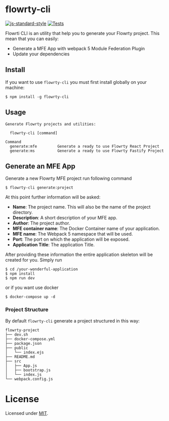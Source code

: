 # flowrty-cli

[![js-standard-style](https://img.shields.io/badge/code%20style-standard-brightgreen.svg?style=flat)](http://standardjs.com/)
[![Tests](https://github.com/davidedantonio/flowrty-cli/actions/workflows/node.js.yml/badge.svg)](https://github.com/davidedantonio/flowrty-cli/actions/workflows/node.js.yml)

Flowrti CLI is an utility that help you to generate your Flowrty project. This mean that you can easily:

- Generate a MFE App with webpack 5 Module Federation Plugin
- Update your dependencies

## Install

If you want to use `flowrty-cli` you must first install globally on your machine:

```
$ npm install -g flowrty-cli
```

## Usage

```
Generate Flowrty projects and utilities:

  flowrty-cli [command]

Command
  generate:mfe         Generate a ready to use Flowrty React Project
  generate:ms          Generate a ready to use Flowrty Fastify Project
```

## Generate an MFE App

Generate a new Flowrty MFE project run following command

```
$ flowrty-cli generate:project
```

At this point further information will be asked:

- **Name**: The project name. This will also be the name of the project directory.
- **Description**: A short description of your MFE app.
- **Author**: The project author.
- **MFE container name**: The Docker Container name of your application.
- **MFE name**: The Webpack 5 namespace that will be used.
- **Port**: The port on which the application will be exposed.
- **Application Title**: The application Title.

After providing these information the entire application skeleton will be created for you. Simply run

```
$ cd /your-wonderful-application
$ npm install
$ npm run dev
```

or if you want use docker

```
$ docker-compose up -d
```

### Project Structure

By default `flowrty-cli` generate a project structured in this way:

```
flowrty-project
├── dev.sh
├── docker-compose.yml
├── package.json
├── public
│   └── index.ejs
├── README.md
├── src
│   ├── App.js
│   ├── bootstrap.js
│   └── index.js
└── webpack.config.js
```

# License

Licensed under [MIT](./LICENSE).